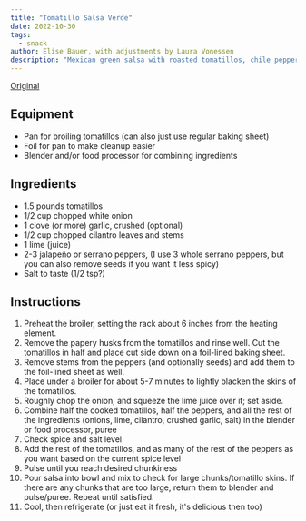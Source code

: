 ```yaml
---
title: "Tomatillo Salsa Verde"
date: 2022-10-30
tags:
  - snack
author: Elise Bauer, with adjustments by Laura Vonessen
description: "Mexican green salsa with roasted tomatillos, chile peppers, lime juice, cilantro, and onion"
---
```


[Original](https://www.simplyrecipes.com/recipes/tomatillo_salsa_verde/)

## Equipment

* Pan for broiling tomatillos (can also just use regular baking sheet)
* Foil for pan to make cleanup easier
* Blender and/or food processor for combining ingredients

## Ingredients

* 1.5 pounds tomatillos
* 1/2 cup chopped white onion
* 1 clove (or more) garlic, crushed (optional)
* 1/2 cup chopped cilantro leaves and stems
* 1 lime (juice)
* 2-3 jalapeño or serrano peppers, (I use 3 whole serrano peppers, but you can also remove seeds if you want it less spicy)
* Salt to taste (1/2 tsp?)

## Instructions

1.  Preheat the broiler, setting the rack about 6 inches from the heating element.
2.  Remove the papery husks from the tomatillos and rinse well. Cut the tomatillos in half and place cut side down on a foil-lined baking sheet.
3.  Remove stems from the peppers (and optionally seeds) and add them to the foil-lined sheet as well.
4.  Place under a broiler for about 5-7 minutes to lightly blacken the skins of the tomatillos.
5.  Roughly chop the onion, and squeeze the lime juice over it; set aside.
6.  Combine half the cooked tomatillos, half the peppers, and all the rest of the ingredients (onions, lime, cilantro, crushed garlic, salt) in the blender or food processor, puree
7.  Check spice and salt level
8.  Add the rest of the tomatillos, and as many of the rest of the peppers as you want based on the current spice level
9.  Pulse until you reach desired chunkiness
10. Pour salsa into bowl and mix to check for large chunks/tomatillo skins. If there are any chunks that are too large, return them to blender and pulse/puree. Repeat until satisfied.
11. Cool, then refrigerate (or just eat it fresh, it's delicious then too)
